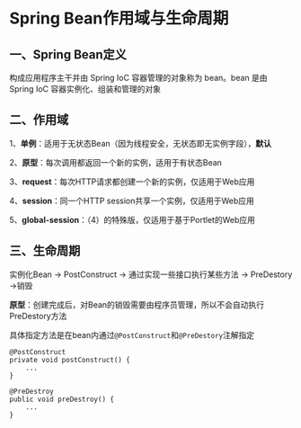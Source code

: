 # Spring Bean作用域与生命周期

## 一、Spring Bean定义

构成应用程序主干并由 Spring IoC 容器管理的对象称为 bean。bean 是由 Spring IoC 容器实例化、组装和管理的对象

## 二、作用域

1、**单例**：适用于无状态Bean（因为线程安全，无状态即无实例字段），**默认**

2、**原型**：每次调用都返回一个新的实例，适用于有状态Bean

3、**request**：每次HTTP请求都创建一个新的实例，仅适用于Web应用

4、**session**：同一个HTTP session共享一个实例，仅适用于Web应用

5、**global-session**：（4）的特殊版，仅适用于基于Portlet的Web应用

## 三、生命周期

实例化Bean -> PostConstruct -> 通过实现一些接口执行某些方法 -> PreDestory ->销毁

**原型**：创建完成后，对Bean的销毁需要由程序员管理，所以不会自动执行PreDestory方法

具体指定方法是在bean内通过`@PostConstruct`和`@PreDestory`注解指定

```Plain
@PostConstruct
private void postConstruct() {
    ...
}

@PreDestroy
public void preDestroy() {
    ...
}
```